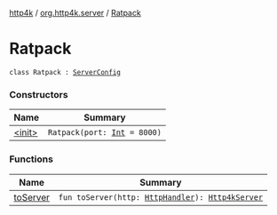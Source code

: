 [http4k](../../index.md) / [org.http4k.server](../index.md) / [Ratpack](./index.md)

# Ratpack

`class Ratpack : `[`ServerConfig`](../-server-config/index.md)

### Constructors

| Name | Summary |
|---|---|
| [&lt;init&gt;](-init-.md) | `Ratpack(port: `[`Int`](https://kotlinlang.org/api/latest/jvm/stdlib/kotlin/-int/index.html)` = 8000)` |

### Functions

| Name | Summary |
|---|---|
| [toServer](to-server.md) | `fun toServer(http: `[`HttpHandler`](../../org.http4k.core/-http-handler.md)`): `[`Http4kServer`](../-http4k-server/index.md) |
